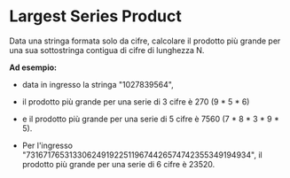 # Largest Series Product

Data una stringa formata solo da cifre, calcolare il prodotto più grande per una sua sottostringa contigua di cifre di lunghezza N.

**Ad esempio:**

- data in ingresso la stringa "1027839564", 
- il prodotto più grande per una serie di 3 cifre è 270 (9 * 5 * 6)
- e il prodotto più grande per una serie di 5 cifre è 7560 (7 * 8 * 3 * 9 * 5).

- Per l'ingresso "73167176531330624919225119674426574742355349194934", il prodotto più grande per una serie di 6 cifre è 23520.

